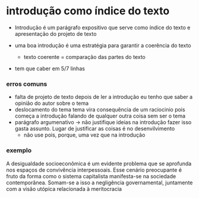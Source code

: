 # introdução como índice do texto
- Introdução é um parágrafo expositivo que serve como índice do texto e apresentação do projeto de texto
- uma boa introdução é uma estratégia para garantir a coerência do texto
	- texto coerente = comparação das partes do texto 

- tem que caber em 5/7 linhas

### erros comuns
- falta de projeto de texto 
	depois de ler a introdução eu tenho que saber a opinião do autor sobre o tema
- deslocamento do tema 
	tema vira consequência de um raciocinio pois começa a introdução falando de qualquer outra coisa sem ser o tema 
- parágrafo argumenativo -> não justifique ideias na introdução
	fazer isso gasta assunto. Lugar de justificar as coisas é no desenvilvimento
	- não use pois, porque, uma vez que na introdução

### exemplo
A desigualdade socioeconômica é um evidente problema que se aprofunda nos espaços de convivência interpessoais. Esse cenário preocupante é fruto da forma como o sistema capitalista manifesta-se na sociedade contemporânea. Somam-se a isso a negligência governamental, juntamente com a visão utópica relacionada à meritocracia
